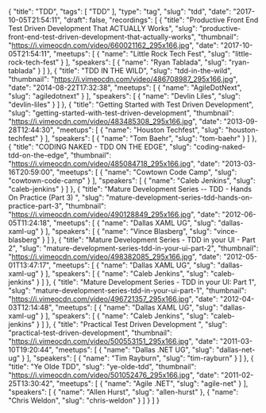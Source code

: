 {
  "title": "TDD",
  "tags": [
    "TDD"
  ],
  "type": "tag",
  "slug": "tdd",
  "date": "2017-10-05T21:54:11",
  "draft": false,
  "recordings": [
    {
      "title": "Productive Front End Test Driven Development That ACTUALLY Works",
      "slug": "productive-front-end-test-driven-development-that-actually-works",
      "thumbnail": "https://i.vimeocdn.com/video/660021162_295x166.jpg",
      "date": "2017-10-05T21:54:11",
      "meetups": [
        {
          "name": "Little Rock Tech Fest",
          "slug": "little-rock-tech-fest"
        }
      ],
      "speakers": [
        {
          "name": "Ryan Tablada",
          "slug": "ryan-tablada"
        }
      ]
    },
    {
      "title": "TDD IN THE WILD",
      "slug": "tdd-in-the-wild",
      "thumbnail": "https://i.vimeocdn.com/video/486708987_295x166.jpg",
      "date": "2014-08-22T17:32:38",
      "meetups": [
        {
          "name": "AgileDotNext",
          "slug": "agiledotnext"
        }
      ],
      "speakers": [
        {
          "name": "Devlin Liles",
          "slug": "devlin-liles"
        }
      ]
    },
    {
      "title": "Getting Started with Test Driven Development",
      "slug": "getting-started-with-test-driven-development",
      "thumbnail": "https://i.vimeocdn.com/video/483485308_295x166.jpg",
      "date": "2013-09-28T12:44:30",
      "meetups": [
        {
          "name": "Houston Techfest",
          "slug": "houston-techfest"
        }
      ],
      "speakers": [
        {
          "name": "Tom Baehr",
          "slug": "tom-baehr"
        }
      ]
    },
    {
      "title": "CODING NAKED - TDD ON THE EDGE",
      "slug": "coding-naked-tdd-on-the-edge",
      "thumbnail": "https://i.vimeocdn.com/video/485084718_295x166.jpg",
      "date": "2013-03-16T20:59:00",
      "meetups": [
        {
          "name": "Cowtown Code Camp",
          "slug": "cowtown-code-camp"
        }
      ],
      "speakers": [
        {
          "name": "Caleb Jenkins",
          "slug": "caleb-jenkins"
        }
      ]
    },
    {
      "title": "Mature Development Series -- TDD - Hands On Practice (Part 3) ",
      "slug": "mature-development-series-tdd-hands-on-practice-part-3",
      "thumbnail": "https://i.vimeocdn.com/video/490128849_295x166.jpg",
      "date": "2012-06-05T11:24:18",
      "meetups": [
        {
          "name": "Dallas XAML UG",
          "slug": "dallas-xaml-ug"
        }
      ],
      "speakers": [
        {
          "name": "Vince Blasberg",
          "slug": "vince-blasberg"
        }
      ]
    },
    {
      "title": "Mature Development Series - TDD in your UI - Part 2",
      "slug": "mature-development-series-tdd-in-your-ui-part-2",
      "thumbnail": "https://i.vimeocdn.com/video/498382085_295x166.jpg",
      "date": "2012-05-01T13:47:17",
      "meetups": [
        {
          "name": "Dallas XAML UG",
          "slug": "dallas-xaml-ug"
        }
      ],
      "speakers": [
        {
          "name": "Caleb Jenkins",
          "slug": "caleb-jenkins"
        }
      ]
    },
    {
      "title": "Mature Development Series - TDD in your UI: Part 1",
      "slug": "mature-development-series-tdd-in-your-ui-part-1",
      "thumbnail": "https://i.vimeocdn.com/video/496721357_295x166.jpg",
      "date": "2012-04-03T12:14:48",
      "meetups": [
        {
          "name": "Dallas XAML UG",
          "slug": "dallas-xaml-ug"
        }
      ],
      "speakers": [
        {
          "name": "Caleb Jenkins",
          "slug": "caleb-jenkins"
        }
      ]
    },
    {
      "title": "Practical Test Driven Development ",
      "slug": "practical-test-driven-development",
      "thumbnail": "https://i.vimeocdn.com/video/500553151_295x166.jpg",
      "date": "2011-03-10T19:20:44",
      "meetups": [
        {
          "name": "Dallas .NET UG",
          "slug": "dallas-net-ug"
        }
      ],
      "speakers": [
        {
          "name": "Tim Rayburn",
          "slug": "tim-rayburn"
        }
      ]
    },
    {
      "title": "Ye Olde TDD",
      "slug": "ye-olde-tdd",
      "thumbnail": "https://i.vimeocdn.com/video/501052476_295x166.jpg",
      "date": "2011-02-25T13:30:42",
      "meetups": [
        {
          "name": "Agile .NET",
          "slug": "agile-net"
        }
      ],
      "speakers": [
        {
          "name": "Allen Hurst",
          "slug": "allen-hurst"
        },
        {
          "name": "Chris Weldon",
          "slug": "chris-weldon"
        }
      ]
    }
  ]
}